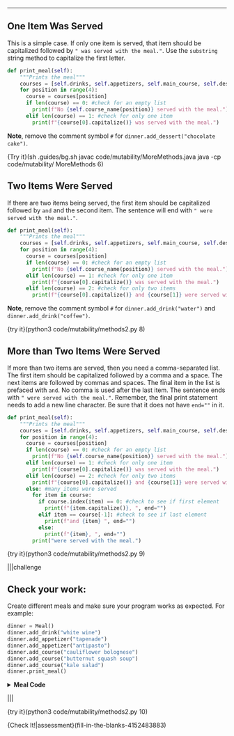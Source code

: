 ----------

## One Item Was Served

This is a simple case. If only one item is served, that item should be capitalized followed by `" was served with the meal."`. Use the `substring` string method to capitalize the first letter.

```python
def print_meal(self):
    """Prints the meal"""
    courses = [self.drinks, self.appetizers, self.main_course, self.desserts]
    for position in range(4):
      course = courses[position]
      if len(course) == 0: #check for an empty list
        print(f"No {self.course_name(position)} served with the meal.")
      elif len(course) == 1: #check for only one item
        print(f"{course[0].capitalize()} was served with the meal.")
```

**Note**, remove the comment symbol `#` for `dinner.add_dessert("chocolate cake")`.

{Try it}(sh .guides/bg.sh javac code/mutability/MoreMethods.java java -cp code/mutability/ MoreMethods 6)

## Two Items Were Served

If there are two items being served, the first item should be capitalized followed by `and` and the second item. The sentence will end with `" were served with the meal."`.

```python
def print_meal(self):
    """Prints the meal"""
    courses = [self.drinks, self.appetizers, self.main_course, self.desserts]
    for position in range(4):
      course = courses[position]
      if len(course) == 0: #check for an empty list
        print(f"No {self.course_name(position)} served with the meal.")
      elif len(course) == 1: #check for only one item
        print(f"{course[0].capitalize()} was served with the meal.")
      elif len(course) == 2: #check for only two items
        print(f"{course[0].capitalize()} and {course[1]} were served with the meal.")
```

**Note**, remove the comment symbol `#` for `dinner.add_drink("water")` and `dinner.add_drink("coffee")`.

{try it}(python3 code/mutability/methods2.py 8)

## More than Two Items Were Served

If more than two items are served, then you need a comma-separated list. The first item should be capitalized followed by a comma and a space. The next items are followed by commas and spaces. The final item in the list is prefaced with `and`. No comma is used after the last item. The sentence ends with `" were served with the meal."`. Remember, the final print statement needs to add a new line character. Be sure that it does not have `end=""` in it.

```python
def print_meal(self):
    """Prints the meal"""
    courses = [self.drinks, self.appetizers, self.main_course, self.desserts]
    for position in range(4):
      course = courses[position]
      if len(course) == 0: #check for an empty list
        print(f"No {self.course_name(position)} served with the meal.")
      elif len(course) == 1: #check for only one item
        print(f"{course[0].capitalize()} was served with the meal.")
      elif len(course) == 2: #check for only two items
        print(f"{course[0].capitalize()} and {course[1]} were served with the meal.")
      else: #many items were served
        for item in course:
          if course.index(item) == 0: #check to see if first element
            print(f"{item.capitalize()}, ", end="")
          elif item == course[-1]: #check to see if last element
            print(f"and {item} ", end="")
          else:
            print(f"{item}, ", end="")
        print("were served with the meal.")
```

{try it}(python3 code/mutability/methods2.py 9)

|||challenge
## Check your work:
Create different meals and make sure your program works as expected. For example:

```python
dinner = Meal()
dinner.add_drink("white wine")
dinner.add_appetizer("tapenade")
dinner.add_appetizer("antipasto")
dinner.add_course("cauliflower bolognese")
dinner.add_course("butternut squash soup")
dinner.add_course("kale salad")
dinner.print_meal()
```
<details>
  <summary><strong>Meal Code</strong></summary>
  
  ```python
  class Meal:
    """Class to represent a meal"""
    def __init__(self):
    self.drinks = []
    self.appetizers = []
    self.main_course = []
    self.desserts = []
  
    def add_drink(self, d):
      """Add a drink (d) to the meal (self)"""
      self.drinks.append(d)
  
    def add_appetizer(self, a):
      """Add an appetizer (a) to the meal (self)"""
      self.appetizers.append(a)
  
    def add_course(self, c):
      self.main_course.append(c)
  
    def add_dessert(self, d):
      self.desserts.append(d)
  
    def course_name(self, position):
      if position == 0:
        return "drinks were"
      elif position == 1:
        return "appetizers were"
      elif position == 2:
        return "main course was"
      elif position == 3:
        return "dessert was"
  
    def print_meal(self):
      """Prints the meal"""
      courses = [self.drinks, self.appetizers, self.main_course, self.desserts]
      for position in range(4):
        course = courses[position]
        if len(course) == 0: #check for an empty list
          print(f"No {self.course_name(position)} served with the meal.")
        elif len(course) == 1: #check for only one item
          print(f"{course[0].capitalize()} was served with the meal.")
        elif len(course) == 2: #check for only two items
          print(f"{course[0].capitalize()} and {course[1]} were served with the meal.")
        else: #many items were served
          for item in course:
            if course.index(item) == 0: #check to see if first element
              print(f"{item.capitalize()}, ", end="")
            elif item == course[-1]: #check to see if last element
              print(f"and {item} ", end="")
            else:
              print(f"{item}, ", end="")
          print("were served with the meal.")
  
  dinner = Meal()
  dinner.add_drink("water")
  dinner.add_drink("coffee")
  dinner.add_course("roast chicken")
  dinner.add_course("mashed potatoes")
  dinner.add_course("salad")
  dinner.add_dessert("chocolate cake")
  dinner.print_meal()
  ```
  
</details>

|||

{try it}(python3 code/mutability/methods2.py 10)

{Check It!|assessment}(fill-in-the-blanks-4152483883)

